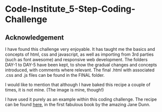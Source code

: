 # Code-Institute_5-Step-Coding-Challenge

## Acknowledgement

I have found this challenge very enjoyable.  It has taught me the basics and concepts of html, css and javascript, 
as well as importing from 3rd parties (such as font awesome) and responsive web development.
The folders DAY-1 to DAY-5 have been kept, to show the gradual changes and concepts introduced, with comments where
relevant.  The final .html with associated .css and .js files can be found in the FINAL folder.

I would like to mention that although I have baked this recipe a couple of times, it is not mine. (The image is mine, though!)

I have used it purely as an example within this coding challenge.
The recipe can be found [here](https://www.janespatisserie.com/book/), in the first fabulous book by the amazing Jane Dunn.

